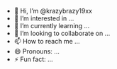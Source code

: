 - 👋 Hi, I’m @krazybrazy19xx
- 👀 I’m interested in ...
- 🌱 I’m currently learning ...
- 💞️ I’m looking to collaborate on ...
- 📫 How to reach me ...
- 😄 Pronouns: ...
- ⚡ Fun fact: ...

<!---
krazybrazy19xx/krazybrazy19xx is a ✨ special ✨ repository because its `README.md` (this file) appears on your GitHub profile.
You can click the Preview link to take a look at your changes.
--->
